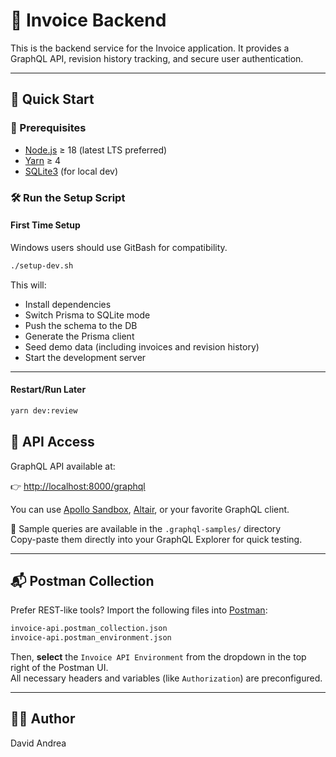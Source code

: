 # 🧾 Invoice Backend

This is the backend service for the Invoice application. It provides a GraphQL API, revision history tracking, and secure user authentication.

---

## 🚀 Quick Start

### 🔧 Prerequisites

- [Node.js](https://nodejs.org/) ≥ 18 (latest LTS preferred)
- [Yarn](https://yarnpkg.com/) ≥ 4
- [SQLite3](https://www.sqlite.org/index.html) (for local dev)

### 🛠️ Run the Setup Script

#### First Time Setup

Windows users should use GitBash for compatibility.

```bash
./setup-dev.sh
```

This will:

- Install dependencies
- Switch Prisma to SQLite mode
- Push the schema to the DB
- Generate the Prisma client
- Seed demo data (including invoices and revision history)
- Start the development server

---

#### Restart/Run Later

```bash
yarn dev:review
```

## 🔗 API Access

GraphQL API available at:

👉 <http://localhost:8000/graphql>

You can use [Apollo Sandbox](https://studio.apollographql.com/), [Altair](https://altairgraphql.dev/), or your favorite GraphQL client.

📂 Sample queries are available in the `.graphql-samples/` directory  
Copy-paste them directly into your GraphQL Explorer for quick testing.

---

## 📬 Postman Collection

Prefer REST-like tools? Import the following files into [Postman](https://www.postman.com/):

```bash
invoice-api.postman_collection.json
invoice-api.postman_environment.json
```

Then, **select** the `Invoice API Environment` from the dropdown in the top right of the Postman UI.  
All necessary headers and variables (like `Authorization`) are preconfigured.

---

## 👨‍💻 Author

David Andrea

